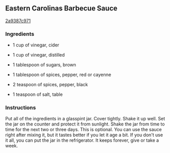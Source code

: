 ## Eastern Carolinas Barbecue Sauce

[2a9387c971](http://www.food.com/recipe/eastern-carolinas-barbecue-sauce-436307)

### Ingredients

 - 1 cup of vinegar, cider

 - 1 cup of vinegar, distilled

 - 1 tablespoon of sugars, brown

 - 1 tablespoon of spices, pepper, red or cayenne

 - 2 teaspoon of spices, pepper, black

 - 1 teaspoon of salt, table

### Instructions

Put all of the ingredients in a glasspint jar. Cover tightly. Shake it up well. Set the jar on the counter and protect it from sunlight. Shake the jar from time to time for the next two or three days. This is optional. You can use the sauce right after mixing it, but it tastes better if you let it age a bit. If you don't use it all, you can put the jar in the refrigerator. It keeps forever, give or take a week.